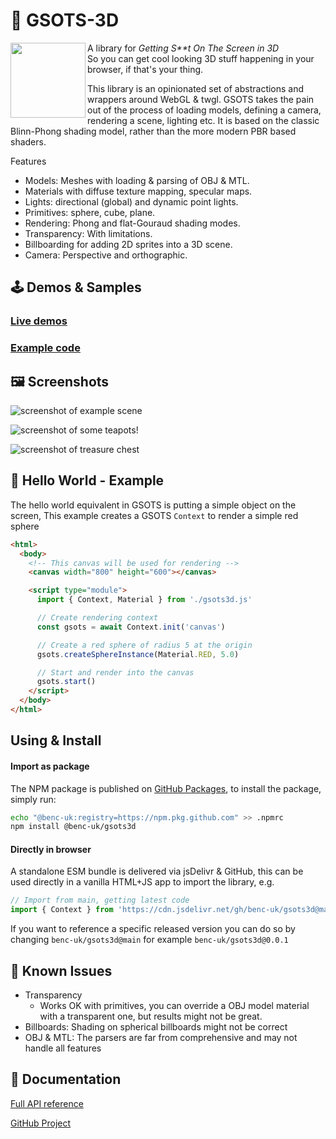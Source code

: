 # 🎨 GSOTS-3D

<img src="https://code.benco.io/gsots3d/icon.png" align="left" width="120px"/>

A library for _Getting S\*\*t On The Screen in 3D_  
So you can get cool looking 3D stuff happening in your browser, if that's your thing.

This library is an opinionated set of abstractions and wrappers around WebGL & twgl. GSOTS takes the pain out of the process of loading models, defining a camera, rendering a scene, lighting etc. It is based on the classic Blinn-Phong shading model, rather than the more modern PBR based shaders.

Features

- Models: Meshes with loading & parsing of OBJ & MTL.
- Materials with diffuse texture mapping, specular maps.
- Lights: directional (global) and dynamic point lights.
- Primitives: sphere, cube, plane.
- Rendering: Phong and flat-Gouraud shading modes.
- Transparency: With limitations.
- Billboarding for adding 2D sprites into a 3D scene.
- Camera: Perspective and orthographic.

## 🕹️ Demos & Samples

### [Live demos](./examples/)

### [Example code](https://github.com/benc-uk/gsots3d/tree/main/examples)

## 🖼️ Screenshots

![screenshot of example scene](https://user-images.githubusercontent.com/14982936/253817000-93846b97-35a8-4fa5-bd79-c4a24176b6df.png)

![screenshot of some teapots!](https://user-images.githubusercontent.com/14982936/253750405-8c9aba84-fa42-4c52-9813-6d5255c3254b.png)

![screenshot of treasure chest](https://user-images.githubusercontent.com/14982936/253808708-32c89ca7-ad08-4c26-9de1-2964aa32a0a2.png)


## 💬 Hello World - Example

The hello world equivalent in GSOTS is putting a simple object on the screen, This example creates a GSOTS `Context` to render a simple red sphere

```html
<html>
  <body>
    <!-- This canvas will be used for rendering -->
    <canvas width="800" height="600"></canvas>

    <script type="module">
      import { Context, Material } from './gsots3d.js'

      // Create rendering context
      const gsots = await Context.init('canvas')

      // Create a red sphere of radius 5 at the origin
      gsots.createSphereInstance(Material.RED, 5.0)

      // Start and render into the canvas
      gsots.start()
    </script>
  </body>
</html>
```

## Using & Install

#### Import as package

The NPM package is published on [GitHub Packages](https://github.com/benc-uk/gsots3d/pkgs/npm/gsots3d), to install the package, simply run:

```bash
echo "@benc-uk:registry=https://npm.pkg.github.com" >> .npmrc
npm install @benc-uk/gsots3d
```

#### Directly in browser

A standalone ESM bundle is delivered via jsDelivr & GitHub, this can be used directly in a vanilla HTML+JS app to import the library, e.g.

```js
// Import from main, getting latest code
import { Context } from 'https://cdn.jsdelivr.net/gh/benc-uk/gsots3d@main/dist-bundle/gsots3d.min.js'
```

If you want to reference a specific released version you can do so by changing `benc-uk/gsots3d@main` for example `benc-uk/gsots3d@0.0.1`

## 🤔 Known Issues

- Transparency
  - Works OK with primitives, you can override a OBJ model material with a transparent one, but results might not be great.
- Billboards: Shading on spherical billboards might not be correct
- OBJ & MTL: The parsers are far from comprehensive and may not handle all features

## 📝 Documentation

[Full API reference](https://code.benco.io/gsots3d/docs/)

[GitHub Project](https://github.com/benc-uk/gsots3d)
